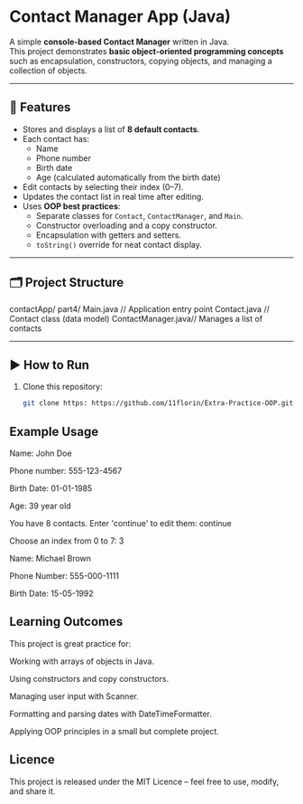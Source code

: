 # Contact Manager App (Java)

A simple **console-based Contact Manager** written in Java.  
This project demonstrates **basic object-oriented programming concepts** such as encapsulation, constructors, copying objects, and managing a collection of objects.

---

## 📌 Features
- Stores and displays a list of **8 default contacts**.
- Each contact has:
  - Name
  - Phone number
  - Birth date
  - Age (calculated automatically from the birth date)
- Edit contacts by selecting their index (0–7).
- Updates the contact list in real time after editing.
- Uses **OOP best practices**:
  - Separate classes for `Contact`, `ContactManager`, and `Main`.
  - Constructor overloading and a copy constructor.
  - Encapsulation with getters and setters.
  - `toString()` override for neat contact display.

---

## 🗂 Project Structure

contactApp/
part4/
Main.java // Application entry point
Contact.java // Contact class (data model)
ContactManager.java// Manages a list of contacts


---

## ▶️ How to Run
1. Clone this repository:
   ```bash
   git clone https: https://github.com/11florin/Extra-Practice-OOP.git

## Example Usage

Name: John Doe

Phone number: 555-123-4567

Birth Date: 01-01-1985

Age: 39 year old

You have 8 contacts. Enter 'continue' to edit them: continue

Choose an index from 0 to 7: 3

Name: Michael Brown

Phone Number: 555-000-1111

Birth Date: 15-05-1992

 ## Learning Outcomes

This project is great practice for:

Working with arrays of objects in Java.

Using constructors and copy constructors.

Managing user input with Scanner.

Formatting and parsing dates with DateTimeFormatter.

Applying OOP principles in a small but complete project.

## Licence

This project is released under the MIT Licence – feel free to use, modify, and share it.
